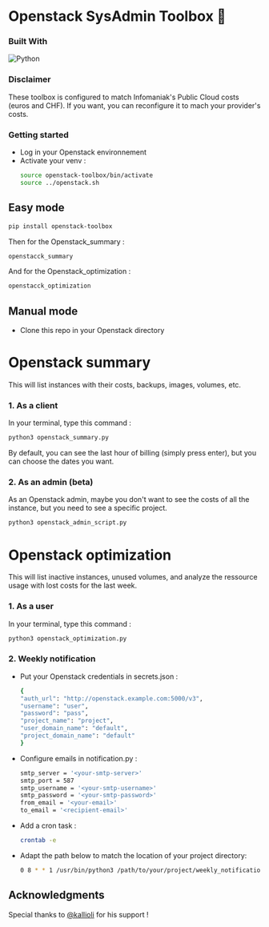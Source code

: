 # Openstack SysAdmin Toolbox 🧰

### Built With

![Python](https://img.shields.io/badge/python-3670A0?style=for-the-badge&logo=python&logoColor=ffdd54)

### Disclaimer

These toolbox is configured to match Infomaniak's Public Cloud costs (euros and CHF). If you want, you can reconfigure it to mach your provider's costs.

<!-- GETTING STARTED -->
### Getting started

* Log in your Openstack environnement
* Activate your venv : 
  ```sh
  source openstack-toolbox/bin/activate
  source ../openstack.sh
  ```

## Easy mode 

  ```sh
  pip install openstack-toolbox
  ```

Then for the Openstack_summary :

  ```sh
  openstacck_summary
  ```

And for the Openstack_optimization :

  ```sh
  openstacck_optimization
  ```

## Manual mode

* Clone this repo in your Openstack directory

# Openstack summary 

This will list instances with their costs, backups, images, volumes, etc.

### 1. As a client

In your terminal, type this command : 
  ```sh
python3 openstack_summary.py
  ```

By default, you can see the last hour of billing (simply press enter), but you can choose the dates you want.

### 2. As an admin (beta)

As an Openstack admin, maybe you don't want to see the costs of all the instance, but you need to see a specific project.
  ```sh
python3 openstack_admin_script.py
  ```

# Openstack optimization

This will list inactive instances, unused volumes, and analyze the ressource usage with lost costs for the last week.

### 1. As a user

In your terminal, type this command : 
  ```sh
python3 openstack_optimization.py
  ```

### 2. Weekly notification

* Put your Openstack credentials in secrets.json :
  ```sh
  {
  "auth_url": "http://openstack.example.com:5000/v3",
  "username": "user",
  "password": "pass",
  "project_name": "project",
  "user_domain_name": "default",
  "project_domain_name": "default"
  }
  ```
* Configure emails in notification.py :
  ```sh
  smtp_server = '<your-smtp-server>'
  smtp_port = 587
  smtp_username = '<your-smtp-username>'
  smtp_password = '<your-smtp-password>'
  from_email = '<your-email>'
  to_email = '<recipient-email>'
  ```
* Add a cron task :
  ```sh
  crontab -e
  ```
* Adapt the path below to match the location of your project directory:
  ```sh
  0 8 * * 1 /usr/bin/python3 /path/to/your/project/weekly_notification_optimization.py >> /tmp/cron_optimization.log 2>&1
  ```

<!-- ACKNOWLEDGMENTS -->
## Acknowledgments

Special thanks to [@kallioli](https://github.com/kallioli) for his support !
